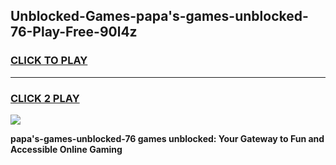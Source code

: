 
## Unblocked-Games-papa's-games-unblocked-76-Play-Free-90l4z
<h3>
<a href="https://premium76.site?title=papa's-games-unblocked-76&ref=17A">CLICK TO PLAY</a></h3>
<hr>

<h3>
<a href="https://premium76.site?title=papa's-games-unblocked-76&ref=17A">CLICK 2 PLAY</a>
  
</h3>

<a href="https://premium76.site?title=papa's-games-unblocked-76&ref=17A"><img src="https://clearcache.store/games.png"></a>


**papa's-games-unblocked-76 games unblocked: Your Gateway to Fun and Accessible Online Gaming**
